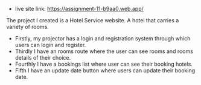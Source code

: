 - live site link: https://assignment-11-b9aa0.web.app/

 The project I created is a Hotel Service website. A hotel that carries a variety of rooms.
- Firstly, my projector has a login and registration system through which users can login and register.
- Thirdly I have an rooms route where the user can see rooms and rooms details of their choice.
- Fourthly I have a bookings list where user can see their booking hotels.
- Fifth I have an update date button where users can update their booking date.